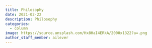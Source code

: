 ```yaml
---
title: Philosophy
date: 2021-02-22
description: Philosophy 
categories:
  - column
image: https://source.unsplash.com/Hx8HaI4ERkA/2000x1322?a=.png
author_staff_member: ailever
---
```


